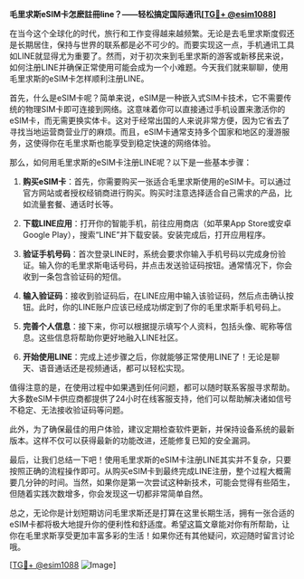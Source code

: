 **毛里求斯eSIM卡怎麽註冊line？——轻松搞定国际通讯[[TG💪+ @esim1088](https://t.me/s/esim1088)]**

在当今这个全球化的时代，旅行和工作变得越来越频繁。无论是去毛里求斯度假还是长期居住，保持与世界的联系都是必不可少的。而要实现这一点，手机通讯工具如LINE就显得尤为重要了。然而，对于初次来到毛里求斯的游客或新移民来说，如何注册LINE并确保正常使用可能会成为一个小难题。今天我们就来聊聊，使用毛里求斯的eSIM卡怎样顺利注册LINE。

首先，什么是eSIM卡呢？简单来说，eSIM是一种嵌入式SIM卡技术，它不需要传统的物理SIM卡即可连接到网络。这意味着你可以直接通过手机设置来激活你的eSIM卡，而无需更换实体卡。这对于经常出国的人来说非常方便，因为它省去了寻找当地运营商营业厅的麻烦。而且，eSIM卡通常支持多个国家和地区的漫游服务，这使得你在毛里求斯也能享受到稳定快速的网络体验。

那么，如何用毛里求斯的eSIM卡注册LINE呢？以下是一些基本步骤：

1. **购买eSIM卡**：首先，你需要购买一张适合毛里求斯使用的eSIM卡。可以通过官方网站或者授权经销商进行购买。购买时注意选择适合自己需求的产品，比如流量套餐、通话时长等。

2. **下载LINE应用**：打开你的智能手机，前往应用商店（如苹果App Store或安卓Google Play），搜索“LINE”并下载安装。安装完成后，打开应用程序。

3. **验证手机号码**：首次登录LINE时，系统会要求你输入手机号码以完成身份验证。输入你的毛里求斯电话号码，并点击发送验证码按钮。通常情况下，你会收到一条包含验证码的短信。

4. **输入验证码**：接收到验证码后，在LINE应用中输入该验证码，然后点击确认按钮。此时，你的LINE账户应该已经成功绑定到了你的毛里求斯手机号码上。

5. **完善个人信息**：接下来，你可以根据提示填写个人资料，包括头像、昵称等信息。这些信息将帮助你更好地融入LINE社区。

6. **开始使用LINE**：完成上述步骤之后，你就能够正常使用LINE了！无论是聊天、语音通话还是视频通话，都可以轻松实现。

值得注意的是，在使用过程中如果遇到任何问题，都可以随时联系客服寻求帮助。大多数eSIM卡供应商都提供了24小时在线客服支持，他们可以帮助解决诸如信号不稳定、无法接收验证码等问题。

此外，为了确保最佳的用户体验，建议定期检查软件更新，并保持设备系统的最新版本。这样不仅可以获得最新的功能改进，还能修复已知的安全漏洞。

最后，让我们总结一下吧！使用毛里求斯的eSIM卡注册LINE其实并不复杂，只要按照正确的流程操作即可。从购买eSIM卡到最终完成LINE注册，整个过程大概需要几分钟的时间。当然，如果你是第一次尝试这种新技术，可能会觉得有些陌生，但随着实践次数增多，你会发现这一切都非常简单自然。

总之，无论你是计划短期访问毛里求斯还是打算在这里长期生活，拥有一张合适的eSIM卡都将极大地提升你的便利性和舒适度。希望这篇文章能对你有所帮助，让你在毛里求斯享受更加丰富多彩的生活！如果你还有其他疑问，欢迎随时留言讨论哦。

[[TG💪+ @esim1088](https://t.me/s/esim1088) ![Image](https://i.postimg.cc/4NQfJmqS/Snipaste-2025-05-13-00-14-12.png)]